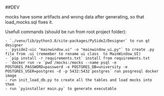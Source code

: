 ##DEV

mocks have some artifacts and wrong data after generating, so that load_mocks.sql fixes it.

Usefull commands (should be run from root project folder):

    - `./venv/lib/python3.8/site-packages/PySide2/Designer` to run qt designer
    - `pyside2-uic "mainwindow.ui" -o "mainwindow_ui.py"` to create .py file from .ui (remember to rename ui class  to MainWindow_UI)
    - `pip install -r requirements.txt` install from requirements.txt
    - `docker run -v `pwd`/mocks:/mocks --name psql -e POSTGRES_PASSWORD=password -e POSTGRES_DB=university -e POSTGRES_USER=postgres -d -p 5432:5432 postgres` run posgresql docker image
    - run init_load_db.py to create all the tables and load mocks into them
    - run `pyinstaller main.py` to generate executable
